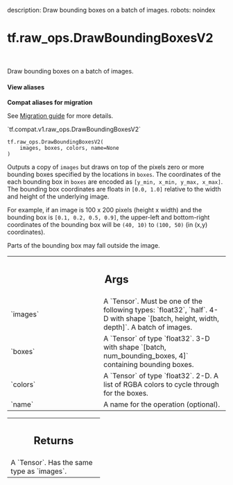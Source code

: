 description: Draw bounding boxes on a batch of images.
robots: noindex

# tf.raw_ops.DrawBoundingBoxesV2

<!-- Insert buttons and diff -->

<table class="tfo-notebook-buttons tfo-api nocontent" align="left">

</table>



Draw bounding boxes on a batch of images.

<section class="expandable">
  <h4 class="showalways">View aliases</h4>
  <p>
<b>Compat aliases for migration</b>
<p>See
<a href="https://www.tensorflow.org/guide/migrate">Migration guide</a> for
more details.</p>
<p>`tf.compat.v1.raw_ops.DrawBoundingBoxesV2`</p>
</p>
</section>

<pre class="devsite-click-to-copy prettyprint lang-py tfo-signature-link">
<code>tf.raw_ops.DrawBoundingBoxesV2(
    images, boxes, colors, name=None
)
</code></pre>



<!-- Placeholder for "Used in" -->

Outputs a copy of `images` but draws on top of the pixels zero or more bounding
boxes specified by the locations in `boxes`. The coordinates of the each
bounding box in `boxes` are encoded as `[y_min, x_min, y_max, x_max]`. The
bounding box coordinates are floats in `[0.0, 1.0]` relative to the width and
height of the underlying image.

For example, if an image is 100 x 200 pixels (height x width) and the bounding
box is `[0.1, 0.2, 0.5, 0.9]`, the upper-left and bottom-right coordinates of
the bounding box will be `(40, 10)` to `(100, 50)` (in (x,y) coordinates).

Parts of the bounding box may fall outside the image.

<!-- Tabular view -->
 <table class="responsive fixed orange">
<colgroup><col width="214px"><col></colgroup>
<tr><th colspan="2"><h2 class="add-link">Args</h2></th></tr>

<tr>
<td>
`images`
</td>
<td>
A `Tensor`. Must be one of the following types: `float32`, `half`.
4-D with shape `[batch, height, width, depth]`. A batch of images.
</td>
</tr><tr>
<td>
`boxes`
</td>
<td>
A `Tensor` of type `float32`.
3-D with shape `[batch, num_bounding_boxes, 4]` containing bounding
boxes.
</td>
</tr><tr>
<td>
`colors`
</td>
<td>
A `Tensor` of type `float32`.
2-D. A list of RGBA colors to cycle through for the boxes.
</td>
</tr><tr>
<td>
`name`
</td>
<td>
A name for the operation (optional).
</td>
</tr>
</table>



<!-- Tabular view -->
 <table class="responsive fixed orange">
<colgroup><col width="214px"><col></colgroup>
<tr><th colspan="2"><h2 class="add-link">Returns</h2></th></tr>
<tr class="alt">
<td colspan="2">
A `Tensor`. Has the same type as `images`.
</td>
</tr>

</table>

